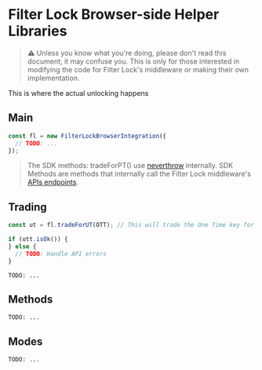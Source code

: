 # Filter Lock Browser-side Helper Libraries

> ⚠️ Unless you know what you're doing, please don't read this document; it may confuse you. This is only for those interested in modifying the code for Filter Lock's middleware or making their own implementation.

This is where the actual unlocking happens

## Main

```ts
const fl = new FilterLockBrowserIntegration({
  // TODO: ...
});
```

> The SDK methods: tradeForPT() use [neverthrow](https://github.com/supermacro/neverthrow) internally. SDK Methods are methods that internally call the Filter Lock middleware's [APIs endpoints](../for%20devs/standards/API%20Endpoints%20for%20Link%20Bot%20Locking.md).

## Trading

```ts
const ut = fl.tradeForUT(OTT); // This will trade the One Time key for the User Token

if (ott.isOk()) {
} else {
  // TODO: Handle API errors
}
```

`TODO: ...`

## Methods

`TODO: ...`

## Modes

`TODO: ...`

